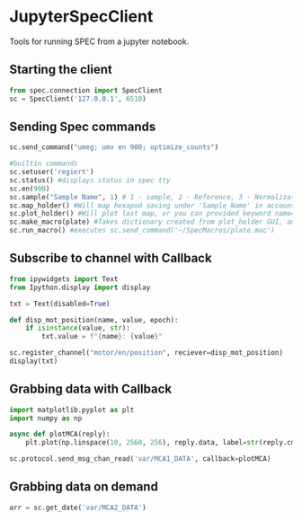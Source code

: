 # JupyterSpecClient
Tools for running SPEC from a jupyter notebook. 

## Starting the client
```python
from spec.connection import SpecClient
sc = SpecClient('127.0.0.1', 6510)
```

## Sending Spec commands
```python
sc.send_command("umeg; umv en 900; optimize_counts")

#builtin commands
sc.setuser('regiert')
sc.status() #displays status in spec tty
sc.en(900)
sc.sample("Sample Name", 1) # 1 - sample, 2 - Reference, 3 - Normalization, 4 - Environment, 5 - None
sc.map_holder() #Will map hexapod saving under 'Sample Name' in account 'regiert'
sc.plot_holder() #Will plot last map, or you can provided keyword name=samplename
sc.make_macro(plate) #Takes dictionary created from plot_holder GUI, and creates new '~/SpecMacros/plate.mac' file
sc.run_macro() #executes sc.send_command('~/SpecMacros/plate.mac')
```

## Subscribe to channel with Callback
```python
from ipywidgets import Text
from Ipython.display import display

txt = Text(disabled=True)

def disp_mot_position(name, value, epoch):
    if isinstance(value, str):
        txt.value = f"{name}: {value}"

sc.register_channel("motor/en/position", reciever=disp_mot_position)
display(txt)
```

## Grabbing data with Callback
```python
import matplotlib.pyplot as plt
import numpy as np

async def plotMCA(reply):
    plt.plot(np.linspace(10, 2560, 256), reply.data, label=str(reply.cmd))

sc.protocol.send_msg_chan_read('var/MCA1_DATA', callback=plotMCA)
```

## Grabbing data on demand
```python
arr = sc.get_date('var/MCA2_DATA')
```